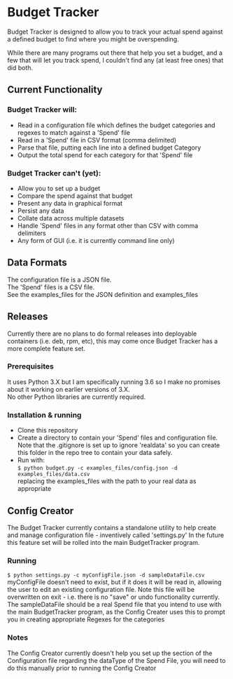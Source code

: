 # Budget Tracker
Budget Tracker is designed to allow you to track your actual spend against a defined budget to find where you might be overspending.  

While there are many programs out there that help you set a budget, and a few that will let you track spend, I couldn't find any (at least free ones) that did both.

## Current Functionality
### Budget Tracker will:  
* Read in a configuration file which defines the budget categories and regexes to match against a 'Spend' file
* Read in a 'Spend' file in CSV format (comma delimited)
* Parse that file, putting each line into a defined budget Category
* Output the total spend for each category for that 'Spend' file

### Budget Tracker can't (yet):
* Allow you to set up a budget
* Compare the spend against that budget
* Present any data in graphical format
* Persist any data
* Collate data across multiple datasets
* Handle 'Spend' files in any format other than CSV with comma delimiters
* Any form of GUI (i.e. it is currently command line only)

## Data Formats
The configuration file is a JSON file.  
The 'Spend' files is a CSV file.  
See the examples_files for the JSON definition and examples_files

## Releases
Currently there are no plans to do formal releases into deployable containers (i.e. deb, rpm, etc), this may come once Budget Tracker has a more complete feature set.

### Prerequisites  
It uses Python 3.X but I am specifically running 3.6 so I make no promises about it working on earlier versions of 3.X.  
No other Python libraries are currently required.

### Installation & running
* Clone this repository
* Create a directory to contain your 'Spend' files and configuration file. Note that the .gitignore is set up to ignore 'realdata' so you can create this folder in the repo tree to contain your data safely.
* Run with:  
```$ python budget.py -c examples_files/config.json -d examples_files/data.csv```  
replacing the examples_files with the path to your real data as appropriate

## Config Creator 
The Budget Tracker currently contains a standalone utility to help create and manage configuration file - inventively called 'settings.py'
In the future this feature set will be rolled into the main BudgetTracker program.

###  Running

```$ python settings.py -c myConfigFile.json -d sampleDataFile.csv```
myConfigFile doesn't need to exist, but if it does it will be read in, allowing the user to edit an existing configuration file. Note this file will be overwritten on exit - i.e. there is no "save" or undo functionality currently.
The sampleDataFile should be a real Spend file that you intend to use with the main BudgetTracker program, as the Config Creater uses this to prompt you in creating appropriate Regexes for the categories

### Notes
The Config Creator currently doesn't help you set up the section of the Configuration file regarding the dataType of the Spend File, you will need to do this manually prior to running the Config Creator

